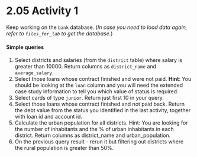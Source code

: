 # 2.05 Activity 1

Keep working on the `bank` database. (_In case you need to load data again, refer to `files_for_lab` to get the database._)

#### Simple queries

1. Select districts and salaries (from the `district` table) where salary is greater than 10000. Return columns as `district_name` and `average_salary`.
2. Select those loans whose contract finished and were not paid. **Hint**: You should be looking at the `loan` column and you will need the extended case study information to tell you which value of status is required.
3. Select cards of type `junior`. Return just first 10 in your query.
4. Select those loans whose contract finished and not paid back. Return the debt value from the status you identified in the last activity, together with loan id and account id.
5. Calculate the urban population for all districts. Hint: You are looking for the number of inhabitants and the % of urban inhabitants in each district. Return columns as district_name and urban_population.
6. On the previous query result - rerun it but filtering out districts where the rural population is greater than 50%.
